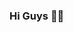 ### Hi Guys 👋😄


<!--
![kennis's GitHub stats](https://github-readme-stats.vercel.app/api?username=kennisyoung&count_private=true&show_icons=true)
**kennisyoung/kennisyoung** is a ✨ _special_ ✨ repository because its `README.md` (this file) appears on your GitHub profile.

Here are some ideas to get you started:

- 🔭 I’m currently working on ...
- 🌱 I’m currently learning ...
- 👯 I’m looking to collaborate on ...
- 🤔 I’m looking for help with ...
- 💬 Ask me about ...
- 📫 How to reach me: ...
- 😄 Pronouns: ...
- ⚡ Fun fact: ...
-->
